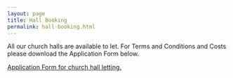 ```yaml
---
layout: page
title: Hall Booking
permalink: hall-booking.html
---
```

All our church halls are available to let.  For Terms and Conditions and Costs please download the Application Form below.

[Application Form for church hall letting.][1]

[1]: /files/hall_lets_template_booking_form.pdf
